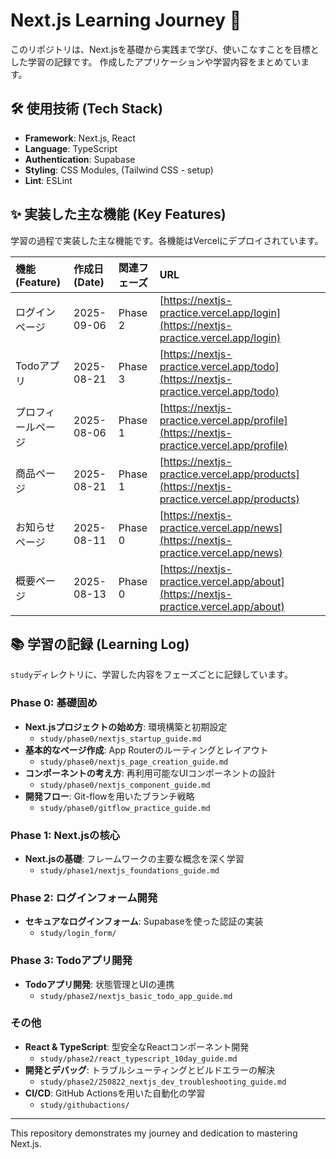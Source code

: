 # Next.js Learning Journey 🚀

このリポジトリは、Next.jsを基礎から実践まで学び、使いこなすことを目標とした学習の記録です。
作成したアプリケーションや学習内容をまとめています。

## 🛠️ 使用技術 (Tech Stack)

- **Framework**: Next.js, React
- **Language**: TypeScript
- **Authentication**: Supabase
- **Styling**: CSS Modules, (Tailwind CSS - setup)
- **Lint**: ESLint

## ✨ 実装した主な機能 (Key Features)

学習の過程で実装した主な機能です。各機能はVercelにデプロイされています。

| 機能 (Feature) | 作成日 (Date) | 関連フェーズ | URL |
| :--- | :--- | :--- | :--- |
| ログインページ | 2025-09-06 | Phase 2 | [https://nextjs-practice.vercel.app/login](https://nextjs-practice.vercel.app/login) |
| Todoアプリ | 2025-08-21 | Phase 3 | [https://nextjs-practice.vercel.app/todo](https://nextjs-practice.vercel.app/todo) |
| プロフィールページ | 2025-08-06 | Phase 1 | [https://nextjs-practice.vercel.app/profile](https://nextjs-practice.vercel.app/profile) |
| 商品ページ | 2025-08-21 | Phase 1 | [https://nextjs-practice.vercel.app/products](https://nextjs-practice.vercel.app/products) |
| お知らせページ | 2025-08-11 | Phase 0 | [https://nextjs-practice.vercel.app/news](https://nextjs-practice.vercel.app/news) |
| 概要ページ | 2025-08-13 | Phase 0 | [https://nextjs-practice.vercel.app/about](https://nextjs-practice.vercel.app/about) |

## 📚 学習の記録 (Learning Log)

`study`ディレクトリに、学習した内容をフェーズごとに記録しています。

### Phase 0: 基礎固め

- **Next.jsプロジェクトの始め方**: 環境構築と初期設定
  - `study/phase0/nextjs_startup_guide.md`
- **基本的なページ作成**: App Routerのルーティングとレイアウト
  - `study/phase0/nextjs_page_creation_guide.md`
- **コンポーネントの考え方**: 再利用可能なUIコンポーネントの設計
  - `study/phase0/nextjs_component_guide.md`
- **開発フロー**: Git-flowを用いたブランチ戦略
  - `study/phase0/gitflow_practice_guide.md`

### Phase 1: Next.jsの核心

- **Next.jsの基礎**: フレームワークの主要な概念を深く学習
  - `study/phase1/nextjs_foundations_guide.md`

### Phase 2: ログインフォーム開発

- **セキュアなログインフォーム**: Supabaseを使った認証の実装
  - `study/login_form/`

### Phase 3: Todoアプリ開発

- **Todoアプリ開発**: 状態管理とUIの連携
  - `study/phase2/nextjs_basic_todo_app_guide.md`

### その他

- **React & TypeScript**: 型安全なReactコンポーネント開発
  - `study/phase2/react_typescript_10day_guide.md`
- **開発とデバッグ**: トラブルシューティングとビルドエラーの解決
  - `study/phase2/250822_nextjs_dev_troubleshooting_guide.md`
- **CI/CD**: GitHub Actionsを用いた自動化の学習
  - `study/githubactions/`

---
This repository demonstrates my journey and dedication to mastering Next.js.
